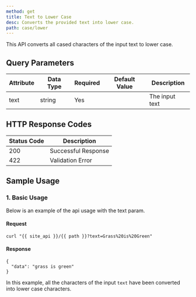 ```yaml
---
method: get
title: Text to Lower Case
desc: Converts the provided text into lower case.
path: case/lower
---
```


This API converts all cased characters of the input text to lower case.

## Query Parameters

| Attribute | Data Type | Required | Default Value |Description |
| ----------- | ----------- | -----------  | ----------- | ----------- |
| text | string | Yes | | The input text  |


## HTTP Response Codes

| Status Code | Description |
| ----------- | ----------- |
| 200 | Successful Response |
| 422 | Validation Error |

## Sample Usage

### 1. Basic Usage

Below is an example of the api usage with the text param.

#### Request

```
curl "{{ site_api }}/{{ path }}?text=Grass%20is%20Green"
```

#### Response

```
{
  "data": "grass is green"
}
```

In this example, all the characters of the input `text` have been converted into lower case characters.
